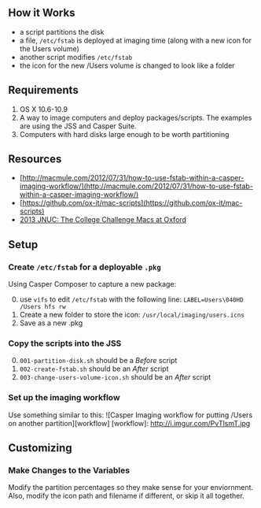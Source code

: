 ## How it Works
+ a script partitions the disk
+ a file, `/etc/fstab` is deployed at imaging time (along with a new icon for the Users volume)
+ another script modifies `/etc/fstab`
+ the icon for the new /Users volume is changed to look like a folder

## Requirements
1. OS X 10.6-10.9
2. A way to image computers and deploy packages/scripts. The examples are using the JSS and Casper Suite.
3. Computers with hard disks large enough to be worth partitioning

## Resources
+ [http://macmule.com/2012/07/31/how-to-use-fstab-within-a-casper-imaging-workflow/](http://macmule.com/2012/07/31/how-to-use-fstab-within-a-casper-imaging-workflow/)
+ [https://github.com/ox-it/mac-scripts](https://github.com/ox-it/mac-scripts)
+ [2013 JNUC: The College Challenge Macs at Oxford](https://mjung.net/publications/20121023-JAMF-NUC-The_College_Challenge-Macs_at_Oxford/Marko%20Jung%20-%20JAMF%20Software%20NUC%202012%20Minneapolis%20-%20Managing%20Macs%20at%20Oxford%20-%2020121018-1455-web.pdf)

## Setup 
### Create `/etc/fstab` for a deployable `.pkg`
Using Casper Composer to capture a new package:

0. use `vifs` to edit `/etc/fstab` with the following line:  `LABEL=Users\040HD /Users hfs rw`
1. Create a new folder to store the icon: `/usr/local/imaging/users.icns`
2. Save as a new .pkg

### Copy the scripts into the JSS

0. `001-partition-disk.sh` should be a _Before_ script
1. `002-create-fstab.sh` should be an _After_ script
2. `003-change-users-volume-icon.sh` should be an _After_ script

### Set up the imaging workflow 
Use something similar to this:
![Casper Imaging workflow for putting /Users on another partition][workflow]
[workflow]: http://i.imgur.com/PvTlsmT.jpg
## Customizing
### Make Changes to the Variables
Modify the partition percentages so they make sense for your enviornment.  Also, modify the icon path and filename if different, or skip it all together.

